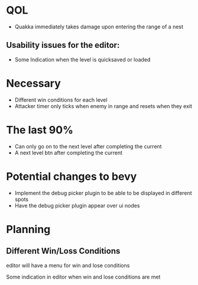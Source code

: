 # QOL
- Quakka immediately takes damage upon entering the range of a nest

## Usability issues for the editor:
- Some Indication when the level is quicksaved or loaded

# Necessary
- Different win conditions for each level
- Attacker timer only ticks when enemy in range and resets when they exit

# The last 90%
- Can only go on to the next level after completing the current
- A next level btn after completing the current

# Potential changes to bevy
- Implement the debug picker plugin to be able to be displayed in different spots
- Have the debug picker plugin appear over ui nodes

# Planning
## Different Win/Loss Conditions
editor will have a menu for win and lose conditions

Some indication in editor when win and lose conditions are met
